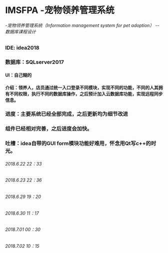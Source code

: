 # IMSFPA -宠物领养管理系统
######  -宠物领养管理系统（Information management system for pet adoption）   --数据库课程设计

### IDE: idea2018
### 数据库：SQLserver2017
#### UI：自己糊的
#### 介绍：领养人，店员通过统一入口登录不同模块，实现不同的功能，不同的人其拥有不同权限，执行不同的数据库操作，之后预计加入云数据库功能，实现远程同步信息。

### 进度：主要系统已经全部完成，之后更新均为细节改进
### 组件已经相对完善，之后进度会加快。
### 吐槽：idea自带的GUI form模块功能好难用，怀念用Qt写c++的时光。

###### 2018.6.22  22：33
###### 2018.6.23  22：36
###### 2018.6.29  19：20
###### 2018.6.30  11：17
###### 2018.7.01  00：30 
###### 2018.7.02  10：15
